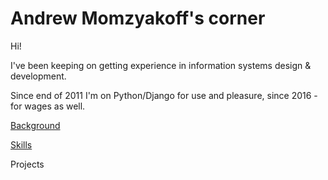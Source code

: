 # Andrew Momzyakoff's corner

Hi!

I've been keeping on getting experience in information systems design & development.

Since end of 2011 I'm on Python/Django for use and pleasure, since 2016 - for wages as well.

[Background](/background.md)

[Skills](/skills.md)

Projects
